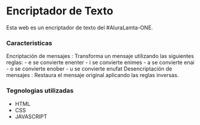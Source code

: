 # Encriptador de Texto
Esta web es un encriptador de texto del  #AluraLamta-ONE.

<h3>Caracteristicas</h3>
Encriptación de mensajes : Transforma un mensaje utilizando las siguientes reglas:
- e se convierte enenter
- i se convierte enimes
- a se convierte enai
- o se convierte enober
- u se convierte enufat
Desencriptación de mensajes : Restaura el mensaje original aplicando las reglas inversas.

<h3>Tegnologias utilizadas</h3>

- HTML
- CSS
- JAVASCRIPT 

